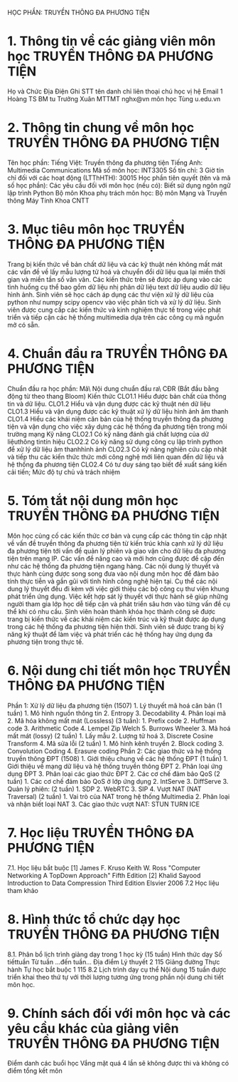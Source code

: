 HỌC PHẦN: TRUYỀN THÔNG ĐA PHƯƠNG TIỆN 
# 1. Thông tin về các giảng viên môn học TRUYỀN THÔNG ĐA PHƯƠNG TIỆN 
Họ và Chức Địa Điện Ghi STT tên danh chỉ liên thoại chú học vị hệ Email 1 Hoàng TS BM tu Trưởng Xuân MTTMT nghx\@vn môn học Tùng u.edu.vn 
# 2. Thông tin chung về môn học TRUYỀN THÔNG ĐA PHƯƠNG TIỆN 
Tên học phần: Tiếng Việt: Truyền thông đa phương tiện Tiếng Anh: Multimedia Communications Mã số môn học: INT3305 Số tín chỉ: 3 Giờ tín chỉ đối với các hoạt động (LTThHTH): 30015 Học phần tiên quyết (tên và mã số học phần): Các yêu cầu đối với môn học (nếu có): Biết sử dụng ngôn ngữ lập trình Python Bộ môn Khoa phụ trách môn học: Bộ môn Mạng và Truyền thông Máy Tính Khoa CNTT 
# 3. Mục tiêu môn học TRUYỀN THÔNG ĐA PHƯƠNG TIỆN 
Trang bị kiến thức về bản chất dữ liệu và các kỹ thuật nén không mất mát các vấn đề về lấy mẫu lượng tử hoá và chuyển đổi dữ liệu qua lại miền thời gian và miền tần số vân vân. Các kiến thức trên sẽ được áp dụng vào các tình huống cụ thể bao gồm dữ liệu nhị phân dữ liệu text dữ liệu audio dữ liệu hình ảnh. Sinh viên sẽ học cách áp dụng các thư viện xử lý dữ liệu của python như numpy scipy opencv vào việc phân tích và xử lý dữ liệu. Sinh viên được cung cấp các kiến thức và kinh nghiệm thực tế trong việc phát triển và tiếp cận các hệ thống multimedia dựa trên các công cụ mã nguồn mở có sẵn.
# 4. Chuẩn đầu ra TRUYỀN THÔNG ĐA PHƯƠNG TIỆN 
Chuẩn đầu ra học phần: Mã\ Nội dung chuẩn đầu ra\ CĐR (Bắt đầu bằng động từ theo thang Bloom) Kiến thức CLO1.1 Hiểu được bản chất của thông tin và dữ liệu. CLO1.2 Hiểu và vận dụng được các kỹ thuật nén dữ liệu CLO1.3 Hiểu và vận dụng được các kỹ thuật xử lý dữ liệu hình ảnh âm thanh CLO1.4 Hiểu các khái niệm căn bản của hệ thống truyền thông đa phương tiện và vận dụng cho việc xây dựng các hệ thống đa phương tiện trong môi trường mạng Kỹ năng CLO2.1 Có kỹ năng đánh giá chất lượng của dữ liệuthông tintín hiệu CLO2.2 Có kỹ năng sử dụng công cụ lập trình python để xử lý dữ liệu âm thanhhình ảnh CLO2.3 Có kỹ năng nghiên cứu cập nhật và tiếp thu các kiến thức thức mới công nghệ mới liên quan đến dữ liệu và hệ thống đa phương tiện CLO2.4 Có tư duy sáng tạo biết đề xuất sáng kiến cải tiến; Mức độ tự chủ và trách nhiệm
# 5. Tóm tắt nội dung môn học TRUYỀN THÔNG ĐA PHƯƠNG TIỆN 
Môn học củng cố các kiến thức cơ bản và cung cấp các thông tin cập nhật về vấn đề truyền thông đa phương tiện từ kiến trúc khía cạnh xử lý dữ liệu đa phương tiện tới vấn đề quản lý phiên và giao vận cho dữ liệu đa phương tiện trên mạng IP. Các vấn đề nâng cao và mới hơn cũng được đề cập đến như các hệ thống đa phương tiện ngang hàng. Các nội dung lý thuyết và thực hành cùng được song song đưa vào nội dung môn học để đảm bảo tính thực tiễn và gần gũi với tình hình công nghệ hiện tại. Cụ thể các nội dung lý thuyết đều đi kèm với việc giới thiệu các bộ công cụ thư viện khung phát triển ứng dụng. Việc kết hợp sát lý thuyết với thực hành sẽ giúp những người tham gia lớp học dễ tiếp cận và phát triển sâu hơn vào từng vấn đề cụ thể khi có nhu cầu. Sinh viên hoàn thành khóa học thành công sẽ được trang bị kiến thức về các khái niệm các kiến trúc và kỹ thuật được áp dụng trong các hệ thống đa phương tiện hiện thời. Sinh viên sẽ được trang bị kỹ năng kỹ thuật để làm việc và phát triển các hệ thống hay ứng dụng đa phương tiện trong thực tế.
# 6. Nội dung chi tiết môn học TRUYỀN THÔNG ĐA PHƯƠNG TIỆN 
Phần 1: Xử lý dữ liệu đa phương tiện (1507) 1. Lý thuyết mã hoá căn bản (1 tuần) 1. Mô hình nguồn thông tin 2. Entropy 3. Decodability 4. Phân loại mã 2. Mã hóa không mất mát (Lossless) (3 tuần): 1. Prefix code 2. Huffman code 3. Arithmetic Code 4. Lempel Zip Welch 5. Burrows Wheeler 3. Mã hoá mất mát (lossy) (2 tuần) 1. Lấy mẫu 2. Lượng tử hoá 3. Discrete Cosine Transform 4. Mã sửa lỗi (2 tuần) 1. Mô hình kênh truyền 2. Block coding 3. Convolution Coding 4. Erasure coding Phần 2: Các giao thức và hệ thống truyền thông ĐPT (1508) 1. Giới thiệu chung về các hệ thống ĐPT (1 tuần) 1. Giới thiệu về mạng dữ liệu và hệ thống truyền thông ĐPT 2. Phân loại ứng dụng ĐPT 3. Phân loại các giao thức ĐPT 2. Các cơ chế đảm bảo QoS (2 tuần) 1. Các cơ chế đảm bảo QoS ở lớp ứng dụng 2. IntServe 3. DiffServe 3. Quản lý phiên: (2 tuần) 1. SDP 2. WebRTC 3. SIP 4. Vượt NAT (NAT Traversal) (2 tuần) 1. Vai trò của NAT trong hệ thống Multimedia 2. Phân loại và nhận biết loại NAT 3. Các giao thức vượt NAT: STUN TURN ICE 
# 7. Học liệu TRUYỀN THÔNG ĐA PHƯƠNG TIỆN 
7.1. Học liệu bắt buộc \[1\] James F. Kruso Keith W. Ross "Computer Networking A TopDown
Approach" Fifth Edition \[2\] Khalid Sayood Introduction to Data Compression Third Edition
Elsvier 2006 7.2 Học liệu tham khảo 
# 8. Hình thức tổ chức dạy học TRUYỀN THÔNG ĐA PHƯƠNG TIỆN 
8.1. Phân bổ lịch trình giảng dạy trong 1 học kỳ (15 tuần) Hình thức dạy Số tiếttuần Từ tuần ...đến tuần... Địa điểm Lý thuyết 2 115 Giảng đường Thực hành Tự học bắt buộc 1 115 8.2 Lịch trình dạy cụ thể Nội dung 15 tuần được triển khai theo thứ tự với thời lượng tương ứng trong phần nội dung chi tiết môn học. 
# 9. Chính sách đối với môn học và các yêu cầu khác của giảng viên TRUYỀN THÔNG ĐA PHƯƠNG TIỆN 
Điểm danh các buổi học Vắng mặt quá 4 lần sẽ không được thi và không có điểm tổng kết môn 
